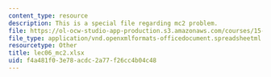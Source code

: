 ```yaml
---
content_type: resource
description: This is a special file regarding mc2 problem.
file: https://ol-ocw-studio-app-production.s3.amazonaws.com/courses/15-053-optimization-methods-in-management-science-spring-2013/f4a481f03e78acdc2a77f26cc4b04c48_lec06_mc2.xlsx
file_type: application/vnd.openxmlformats-officedocument.spreadsheetml.sheet
resourcetype: Other
title: lec06_mc2.xlsx
uid: f4a481f0-3e78-acdc-2a77-f26cc4b04c48
---
```


